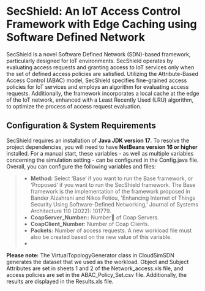 
# SecShield: An IoT Access Control Framework with Edge Caching using Software Defined Network #

SecShield is a novel Software Defined Network (SDN)-based framework, particularly designed for IoT environments. SecShield operates by evaluating access requests and granting access to IoT services only when the set of defined access policies are satisfied. Utilizing the Attribute-Based Access Control (ABAC) model, SecShield specifies fine-grained access policies for IoT services and employs an algorithm for evaluating access requests. Additionally, the framework incorporates a local cache at the edge of the IoT network, enhanced with a Least Recently Used (LRU) algorithm, to optimize the process of access request evaluation. 

## Configuration &amp; System Requirements ##

 SecShield requires an installation of **Java JDK version 17**. To resolve the project dependencies, you will need to have **NetBeans version 16 or higher** installed. For a manual start, these variables - as well as multiple variables concerning the simulation setting - can be configured in the Config.java  file. Overall, you can configure the following variables and files:

> - **Method:** Select ‘Base’ if you want to run the Base framework, or ‘Proposed' if you want to run the SecShield framework. The Base framework is the implementation of the framework proposed in Bander Alzahrani and Nikos Fotiou, 'Enhancing Internet of Things Security Using Software-Defined Networking,' Journal of Systems Architecture 110 (2022): 101779.
> - **CoapServer_Number::** Numberَ of Coap Servers.
> - **CoapClient_Number:**  Number of Coap Clients.
> - **Packets:**  Number of access requests. A new workload file must also be created based on the new value of this variable.
> - 
__Please note:__ The VirtualTopologyGenerator class in CloudSimSDN generates the dataset that we used as the workload. Object and Subject Attributes are set in sheets 1 and 2 of the Network_access.xls file, and access policies are set in the ABAC_Policy_Set.csv file. Additionally, the results are displayed in the Results.xls file.


 
